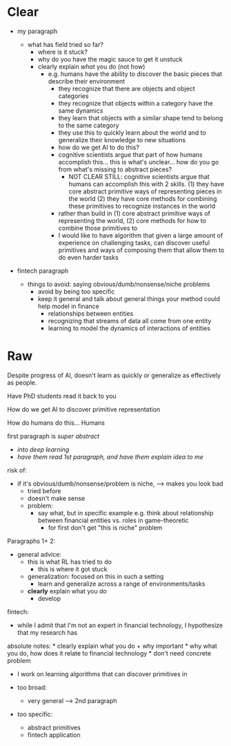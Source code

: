 # Clear
* my paragraph
    * what has field tried so far?
        * where is it stuck?
        * why do you have the magic sauce to get it unstuck
        * clearly explain *what* you do (not how)
            * e.g. humans have the ability to discover the basic pieces that describe their environment
                * they recognize that there are objects and object categories
                * they recognize that objects within a category have the same dynamics
                * they learn that objects with a similar shape tend to belong to the same category
                * they use this to quickly learn about the world and to generalize their knowledge to new situations
                * how do we get AI to do this?
                * cognitive scientists argue that part of how humans accomplish this...
                    this is what's unclear... how do you go from what's missing to abstract pieces?
                    * NOT CLEAR STILL: cognitive scientists argue that humans can accomplish this with 2 skills.
                        (1) they have core abstract primitive ways of representing pieces in the world
                        (2) they have core methods for combining these primitives to recognize instances in the world
                * rather than build in 
                    (1) core abstract primitive ways of representing the world,
                    (2) core methods for how to combine those primitives to
                * I would like to have algorithm that given a large amount of experience on challenging tasks, 
                    can discover useful primitives and ways of composing them that allow them to do even harder tasks

* fintech paragraph
    * things to avoid: saying obvious/dumb/nonsense/niche problems
        * avoid by being too specific
        * keep it general and talk about general things your method could help model in finance
            * relationships between entities
            * recognizing that streams of data all come from one entity
            * learning to model the dynamics of interactions of entities

# Raw

Despite progress of AI, doesn't learn as quickly or generalize as effectively as people.

Have PhD students read it back to you



How do we get AI to discover primitive representation

How do humans do this...
Humans 








first paragraph is *super abstract*
- *into deep learning*
- *have them read 1st paragraph, and have them explain idea to me*


risk of:
- if it's obvious/dumb/nonsense/problem is niche, --> makes you look bad
    - tried before
    - doesn't make sense
    - problem:
        - say what, but in specific example
        e.g. think about relationship between financial entities vs. roles in game-theoretic 
            - for first don't get "this is niche" problem


Paragraphs 1+ 2:
* general advice:
    * this is what RL has tried to do
        * this is where it got stuck
    * generalization: focused on this in such a setting
        * learn and generalize across a range of environments/tasks
    * **clearly** explain what you do
        * develop

fintech:
* while I admit that I'm not an expert in financial technology, I hypothesize that my research has

absolute notes:
    * clearly explain what you do + why important
    * why what you do, how does it relate to financial technology
        * don't need concrete problem



* I work on learning algorithms that can discover primitives in 

* too broad:
    * very general --> 2nd paragraph


* too specific:
    * abstract primitives
    * fintech application
